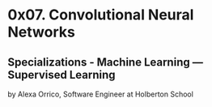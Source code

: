 # 0x07. Convolutional Neural Networks

## Specializations - Machine Learning ― Supervised Learning

by Alexa Orrico, Software Engineer at Holberton School 
